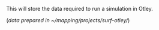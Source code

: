 This will store the data required to run a simulation in Otley.

(_data prepared in ~/mapping/projects/surf-otley/_)
